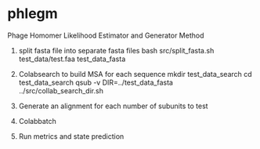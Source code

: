 # phlegm
Phage Homomer Likelihood Estimator and Generator Method 


1. split fasta file into separate fasta files
bash src/split_fasta.sh test_data/test.faa test_data_fasta

2. Colabsearch to build MSA for each sequence
mkdir test_data_search
cd test_data_search
qsub -v DIR=../test_data_fasta ../src/collab_search_dir.sh

3. Generate an alignment for each number of subunits to test


4. Colabbatch

5. Run metrics and state prediction
